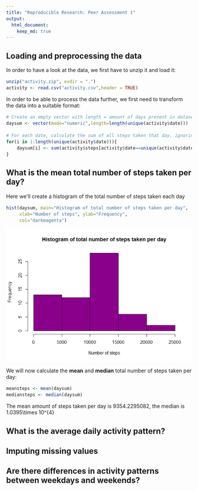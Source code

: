 ```yaml
---
title: "Reproducible Research: Peer Assessment 1"
output: 
  html_document:
    keep_md: true
---
```


## Loading and preprocessing the data
In order to have a look at the data, we first have to unzip it and load it:

```r
unzip("activity.zip", exdir = ".")
activity <- read.csv("activity.csv",header = TRUE)
```

In order to be able to process the data further, we first need to transform the data into a suitable format:

```r
# Create an empty vector with length = amount of days present in dataset
daysum <- vector(mode="numeric",length=length(unique(activity$date)))

# For each date, calculate the sum of all steps taken that day, ignoring NAs
for(i in 1:length(unique(activity$date))){
    daysum[i] <- sum(activity$steps[activity$date==unique(activity$date)[i]], na.rm=TRUE)
}
```


## What is the mean total number of steps taken per day?

Here we'll create a histogram of the total number of steps taken each day


```r
hist(daysum, main="Histogram of total number of steps taken per day",
     xlab="Number of steps", ylab="Frequency",
     col="darkmagenta")
```

![](PA1_template_files/figure-html/histogram-1.png)<!-- -->

We will now calculate the **mean** and **median** total number of steps taken per day:

```r
meansteps <- mean(daysum)
mediansteps <- median(daysum)
```

The mean amount of steps taken per day is 9354.2295082, the median is 1.0395\times 10^{4}

## What is the average daily activity pattern?



## Imputing missing values



## Are there differences in activity patterns between weekdays and weekends?
